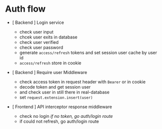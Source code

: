 # Auth flow

- [ Backend ] Login service
  - check user input
  - chcek user exits in database
  - check user verified
  - check user password
  - generate `access/refresh` tokens and set session user cache by user id
  - `access/refresh` store in cookie

- [ Backend ] Require user Middleware
  - check access token in request header with `Bearer` or in cookie
  - decode token and get session user
  - and check user in still there in real-database
  - set `request.extension.insert(user)`

- [ Frontend ] API interceptor response middleware
  - check no login _if no token, go auth/login route_
  - if could not refresh, go auth/login route
